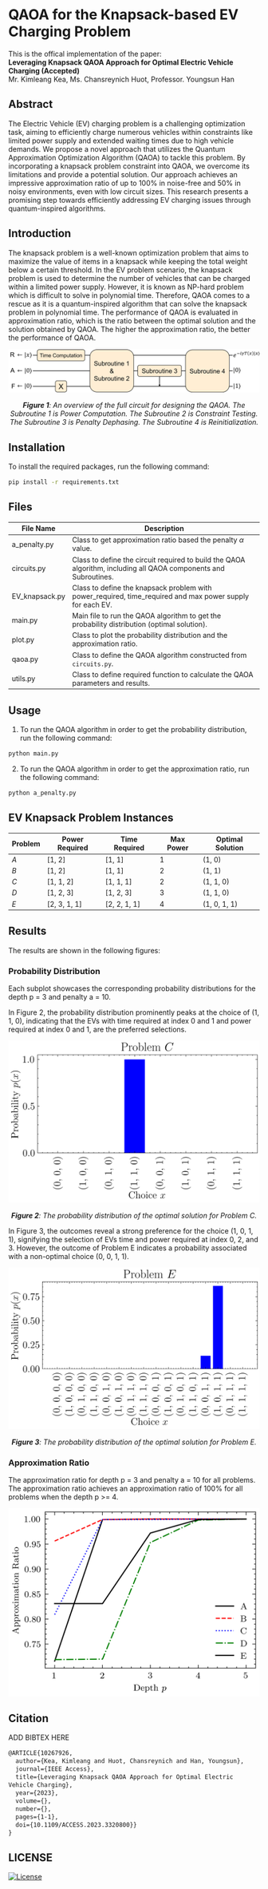 # QAOA for the Knapsack-based EV Charging Problem

This is the offical implementation of the paper: \
**Leveraging Knapsack QAOA Approach for Optimal Electric Vehicle Charging (Accepted)**\
Mr. Kimleang Kea, Ms. Chansreynich Huot, Professor. Youngsun Han

## Abstract

The Electric Vehicle (EV) charging problem is a challenging optimization task, aiming to efficiently charge numerous vehicles within constraints like limited power supply and extended waiting times due to high vehicle demands. We propose a novel approach that utilizes the Quantum Approximation Optimization Algorithm (QAOA) to tackle this problem. By incorporating a knapsack problem constraint into QAOA, we overcome its limitations and provide a potential solution. Our approach achieves an impressive approximation ratio of up to 100% in noise-free and 50% in noisy environments, even with low circuit sizes. This research presents a promising step towards efficiently addressing EV charging issues through quantum-inspired algorithms.

## Introduction

The knapsack problem is a well-known optimization problem that aims to maximize the value of items in a knapsack while keeping the total weight below a certain threshold. In the EV problem scenario, the knapsack problem is used to determine the number of vehicles that can be charged within a limited power supply. However, it is known as NP-hard problem which is difficult to solve in polynomial time. Therefore, QAOA comes to a rescue as it is a quantum-inspired algorithm that can solve the knapsack problem in polynomial time. The performance of QAOA is evaluated in approximation ratio, which is the ratio between the optimal solution and the solution obtained by QAOA. The higher the approximation ratio, the better the performance of QAOA.

![Circuit Overview](./images/overview.jpg)
*<center>**Figure 1**: An overview of the full circuit for designing the QAOA. The Subroutine 1 is Power Computation. The Subroutine 2 is Constraint Testing. The Subroutine 3 is Penalty Dephasing. The Subroutine 4 is Reinitialization.</center>*

## Installation

To install the required packages, run the following command:

```bash
pip install -r requirements.txt
```

## Files

| File Name | Description |
| --- | --- |
| a_penalty.py | Class to get approximation ratio based the penalty $\alpha$ value. |
| circuits.py | Class to define the circuit required to build the QAOA algorithm, including all QAOA components and Subroutines. |
| EV_knapsack.py | Class to define the knapsack problem with power_required, time_required and max power supply for each EV. |
| main.py | Main file to run the QAOA algorithm to get the probability distribution (optimal solution). |
| plot.py | Class to plot the probability distribution and the approximation ratio. |
| qaoa.py | Class to define the QAOA algorithm constructed from `circuits.py`. |
| utils.py | Class to define required function to calculate the QAOA parameters and results. |

## Usage

1. To run the QAOA algorithm in order to get the probability distribution, run the following command:

```bash
python main.py
```

2. To run the QAOA algorithm in order to get the approximation ratio, run the following command:

```bash
python a_penalty.py
```

## EV Knapsack Problem Instances

<!-- Table -->
| Problem | Power Required | Time Required | Max Power | Optimal Solution |
| --- | --- | --- | --- | --- |
| $A$ | [1, 2] | [1, 1] | 1 | (1, 0) |
| $B$ | [1, 2] | [1, 1] | 2 | (1, 1) |
| $C$ | [1, 1, 2] | [1, 1, 1] | 2 | (1, 1, 0) |
| $D$ | [1, 2, 3] | [1, 2, 3] | 3 | (1, 1, 0) |
| $E$ | [2, 3, 1, 1] | [2, 2, 1, 1] | 4 | (1, 0, 1, 1) |

## Results

The results are shown in the following figures:

### Probability Distribution

Each subplot showcases the corresponding probability
distributions for the depth p = 3 and penalty a = 10. 

In Figure 2,
the probability distribution prominently peaks at the choice
of (1, 1, 0), indicating that the EVs with time required at
index 0 and 1 and power required at index 0 and 1, are
the preferred selections.

![Problem C](./images/solution_c.png)
*<center>**Figure 2**: The probability distribution of the optimal solution for Problem C.</center>*

In Figure 3, the outcomes
reveal a strong preference for the choice (1, 0, 1, 1), signifying
the selection of EVs time and power required at index 0,
2, and 3. However, the outcome of Problem E indicates a
probability associated with a non-optimal choice (0, 0, 1, 1).

![Problem E](./images/solution_e.png)
*<center>**Figure 3**: The probability distribution of the optimal solution for Problem E.</center>*

### Approximation Ratio

The approximation ratio for depth p = 3 and penalty a = 10 for all problems. The approximation ratio achieves an approximation ratio of 100% for all problems when the depth p >= 4.

![Approximation Ratio](./images/p_vs_ar.png)

## Citation
ADD BIBTEX HERE
<!-- If you use this code for your research, please cite our paper: -->

```
@ARTICLE{10267926,
  author={Kea, Kimleang and Huot, Chansreynich and Han, Youngsun},
  journal={IEEE Access}, 
  title={Leveraging Knapsack QAOA Approach for Optimal Electric Vehicle Charging}, 
  year={2023},
  volume={},
  number={},
  pages={1-1},
  doi={10.1109/ACCESS.2023.3320800}}
}
```

## LICENSE

[![License](https://img.shields.io/badge/License-BSD%203--Clause-red.svg)](https://github.com/KimleangSama/flad_in_eps/blob/main/LICENSE)
